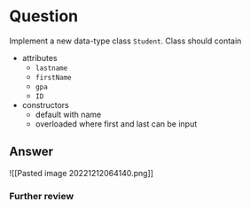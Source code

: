 # Question
Implement a new data-type class `Student`. Class should contain
- attributes
	- `lastname`
	- `firstName`
	- `gpa`
	- `ID`
- constructors
	- default with name
	- overloaded where first and last can be input
## Answer
![[Pasted image 20221212064140.png]]
### Further review
